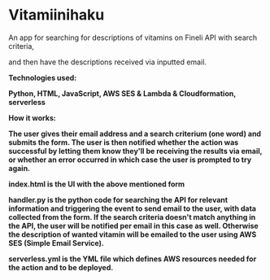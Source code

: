 # Vitamiinihaku

An app for searching for descriptions of vitamins on Fineli API with search criteria, 

and then have the descriptions received via inputted email.


<b> Technologies used: 

Python, HTML, JavaScript, AWS SES & Lambda & Cloudformation, serverless


<b> How it works:

The user gives their email address and a search criterium (one word) and submits the form. The user is then notified whether 
the action was successful by letting them know they'll be receiving the results via email, or whether an error occurred
in which case the user is prompted to try again.


<b>index.html</b> is the UI with the above mentioned form

<b>handler.py</b> is the python code for searching the API for relevant information and triggering the event to send email to the user,
with data collected from the form. If the search criteria doesn't match anything in the API, the user will be notified per email
in this case as well. Otherwise the description of wanted vitamin will be emailed to the user using AWS SES (Simple Email Service).

<b>serverless.yml</b> is the YML file which defines AWS resources needed for the action and to be deployed.
